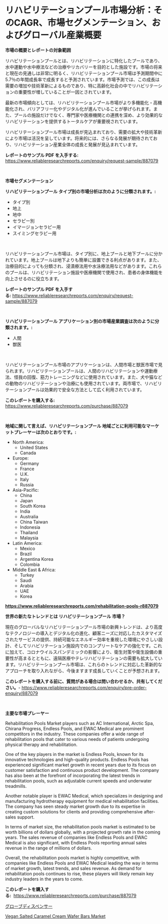 <p><h1>リハビリテーションプール市場分析：そのCAGR、市場セグメンテーション、およびグローバル産業概要</h1></p><p><strong>市場の概要とレポートの対象範囲</strong></p>
<p><p>リハビリテーションプールとは、リハビリテーションに特化したプールであり、水中運動や水中療法などの治療やリカバリーを目的とした施設です。市場の将来と現在の見通しは非常に明るく、リハビリテーションプール市場は予測期間中に5.7％の年間成長率で成長すると予測されています。市場予測では、この成長は需要の増加や技術革新によるものであり、特に高齢化社会の中でリハビリテーションの重要性が増していることが一因とされています。</p><p>最新の市場傾向としては、リハビリテーションプール市場がより多機能化・高機能化され、バリアフリー化やデジタル化が進んでいることが挙げられます。また、プールの施設だけでなく、専門家や医療機関との連携を深め、より効果的なリハビリテーションを提供するトータルケアが重要視されています。</p><p>リハビリテーションプール市場は成長が見込まれており、需要の拡大や技術革新により市場は活況を呈しています。将来的には、さらなる発展が期待されており、リハビリテーション産業全体の成長と発展が見込まれています。</p></p>
<p><strong>レポートのサンプル PDF を入手する:</strong> <a href="https://www.reliableresearchreports.com/enquiry/request-sample/887079">https://www.reliableresearchreports.com/enquiry/request-sample/887079</a></p>
<p>&nbsp;</p>
<p><strong>市場セグメンテーション</strong></p>
<p><strong>リハビリテーションプール タイプ別の市場分析は次のように分類されます。:</strong></p>
<p><ul><li>タイプ別</li><li>地上</li><li>地中</li><li>セラピー別</li><li>イマージョンセラピー用</li><li>スイミングセラピー用</li></ul></p>
<p>&nbsp;</p>
<p><p>リハビリテーションプール市場は、タイプ別に、地上プールと地下プールに分かれています。地上プールは地下よりも簡単に設置できる利点があります。また、治療目的によっても分類され、浸漬療法用や水泳療法用などがあります。これらのプールは、リハビリテーション施設や医療機関で使用され、患者の身体機能を向上させるのに役立ちます。</p></p>
<p><strong>レポートのサンプル PDF を入手する:</strong>&nbsp;<a href="https://www.reliableresearchreports.com/enquiry/request-sample/887079">https://www.reliableresearchreports.com/enquiry/request-sample/887079</a></p>
<p>&nbsp;</p>
<p><strong> リハビリテーションプール アプリケーション別の市場産業調査は次のように分類されます。:</strong></p>
<p><ul><li>人間</li><li>獣医</li></ul></p>
<p>&nbsp;</p>
<p><p>リハビリテーションプール市場のアプリケーションは、人間市場と獣医市場で見られます。リハビリテーションプールは、人間のリハビリテーションや運動療法、怪我の回復、筋力トレーニングなどに使用されています。また、犬や猫などの動物のリハビリテーションや治療にも使用されています。両市場で、リハビリテーションプールは効果的で安全な方法として広く利用されています。</p></p>
<p><strong>このレポートを購入する:</strong>&nbsp; <a href="https://www.reliableresearchreports.com/purchase/887079">https://www.reliableresearchreports.com/purchase/887079</a></p>
<p>&nbsp;</p>
<p><strong>地域に関して言えば、リハビリテーションプール 地域ごとに利用可能なマーケットプレーヤーは次のとおりです。:</strong></p>
<p><ul>
    <li>
        North America:
        <ul>
            <li>United States</li>
            <li>Canada</li>
        </ul>
    </li>
    <li>
        Europe:
        <ul>
            <li>Germany</li>
            <li>France</li>
            <li>U.K.</li>
            <li>Italy</li>
            <li>Russia</li>
        </ul>
    </li>
    <li>
        Asia-Pacific:
        <ul>
            <li>China</li>
            <li>Japan</li>
            <li>South Korea</li>
            <li>India</li>
            <li>Australia</li>
            <li>China Taiwan</li>
            <li>Indonesia</li>
            <li>Thailand</li>
            <li>Malaysia</li>
        </ul>
    </li>
    <li>
        Latin America:
        <ul>
            <li>Mexico</li>
            <li>Brazil</li>
            <li>Argentina Korea</li>
            <li>Colombia</li>
        </ul>
    </li>
    <li>
        Middle East & Africa:
        <ul>
            <li>Turkey</li>
            <li>Saudi</li>
            <li>Arabia</li>
            <li>UAE</li>
            <li>Korea</li>
        </ul>
    </li>
    </ul></p>
<p><strong><a href="https://www.reliableresearchreports.com/rehabilitation-pools-r887079">https://www.reliableresearchreports.com/rehabilitation-pools-r887079</a></strong>&nbsp;</p>
<p><strong>世界の新たなトレンドとは リハビリテーションプール 市場？</strong></p>
<p><p>現在のグローバルなリハビリテーションプール市場の新興トレンドは、より高度なテクノロジーの導入とデジタル化の進化、顧客ニーズに対応したカスタマイズされたサービスの提供、持続可能なエネルギー効率を重視した環境にやさしい設計、そしてリハビリテーション施設内でのコンプリートなケアの強化です。これに加えて、コロナウイルスパンデミックの影響により、衛生対策や衛生設備の重要性が高まるとともに、遠隔医療やテレリハビリテーションの需要も拡大しています。リハビリテーションプール市場は、これらのトレンドに対応した革新的なアプローチを取り入れながら、今後ますます成長していくことが予想されます。</p></p>
<p><strong>このレポートを購入する前に、質問がある場合は問い合わせるか、共有してください。</strong>- <a href="https://www.reliableresearchreports.com/enquiry/pre-order-enquiry/887079">https://www.reliableresearchreports.com/enquiry/pre-order-enquiry/887079</a></p>
<p>&nbsp;</p>
<p><strong>主要な市場プレーヤー</strong></p>
<p><p>Rehabilitation Pools Market players such as AC International, Arctic Spa, Chirana Progress, Endless Pools, and EWAC Medical are prominent competitors in the industry. These companies offer a wide range of rehabilitation pools that cater to various needs of patients undergoing physical therapy and rehabilitation.</p><p>One of the key players in the market is Endless Pools, known for its innovative technologies and high-quality products. Endless Pools has experienced significant market growth in recent years due to its focus on customer satisfaction and continuous product development. The company has also been at the forefront of incorporating the latest trends in rehabilitation pools, such as adjustable current speeds and underwater treadmills.</p><p>Another notable player is EWAC Medical, which specializes in designing and manufacturing hydrotherapy equipment for medical rehabilitation facilities. The company has seen steady market growth due to its expertise in creating custom solutions for clients and providing comprehensive after-sales support.</p><p>In terms of market size, the rehabilitation pools market is estimated to be worth billions of dollars globally, with a projected growth rate in the coming years. The sales revenue of companies like Endless Pools and EWAC Medical is also significant, with Endless Pools reporting annual sales revenue in the range of millions of dollars.</p><p>Overall, the rehabilitation pools market is highly competitive, with companies like Endless Pools and EWAC Medical leading the way in terms of market growth, latest trends, and sales revenue. As demand for rehabilitation pools continues to rise, these players will likely remain key industry leaders in the years to come.</p></p>
<p><strong>このレポートを購入する:</strong>&nbsp;&nbsp;<a href="https://www.reliableresearchreports.com/purchase/887079">https://www.reliableresearchreports.com/purchase/887079</a></p>
<p><p><a href="https://github.com/nemesis2824/Market-Research-Report-List-1/blob/main/712523219978.md">グローブディスペンサー</a></p><p><a href="https://github.com/nicholepatriciadoylenwnrjr0/Market-Research-Report-List-1/blob/main/vegan-salted-caramel-cream-wafer-bars-market.md">Vegan Salted Caramel Cream Wafer Bars Market</a></p></p>